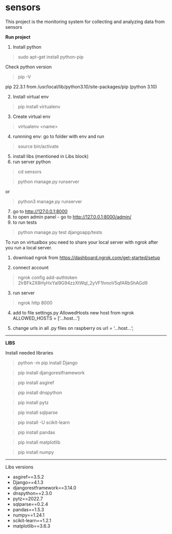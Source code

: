 # sensors

This project is the monitoring system for collecting and analyzing data from sensors 


**Run project**

1. Install python

> sudo apt-get install python-pip

Check python version
> pip -V

pip 22.3.1 from /usr/local/lib/python3.10/site-packages/pip (python 3.10)

2. Install virtual env

> pip install virtualenv

3. Create virtual env
 
> virtualenv \<name>
4. runnning env:
go to folder with env and run
> source bin/activate 
5. install libs (mentioned in Libs block)
6. run server python 
> cd sensors 

> python manage.py runserver 

or 

> python3 manage.py runserver 
7. go to http://127.0.0.1:8000
8. to open admin panel - go to http://127.0.0.1:8000/admin/
9. to run tests 
> python manage.py test djangoapp/tests


To run on virtualbox you need to share your local server with ngrok after you run a local server.

1. download ngrok from https://dashboard.ngrok.com/get-started/setup

2. connect account 
> ngrok config add-authtoken 2IrBFk2X8HyHxYal9G94zzXtWqI_2yVF1hmoV5qfARbShAGd9

3. run server
> ngrok http 8000

4. add to file settings.py AllowedHosts new host from ngrok 
ALLOWED_HOSTS = [‘…host…’]

5. change urls in all .py files on raspberry os
url = ‘…host…’;

-------

**LIBS**

Install needed libraries

> python -m pip install Django

> pip install djangorestframework

> pip install asgiref

> pip install dnspython

> pip install pytz

> pip install sqlparse

> pip install -U scikit-learn

> pip install pandas

> pip install matplotlib

> pip install numpy

----
Libs versions

- asgiref==3.5.2
- Django==4.1.3
- djangorestframework==3.14.0
- dnspython==2.3.0
- pytz==2022.7
- sqlparse==0.2.4
- pandas==1.5.3
- numpy==1.24.1
- scikit-learn==1.2.1
- matplotlib==3.6.3




